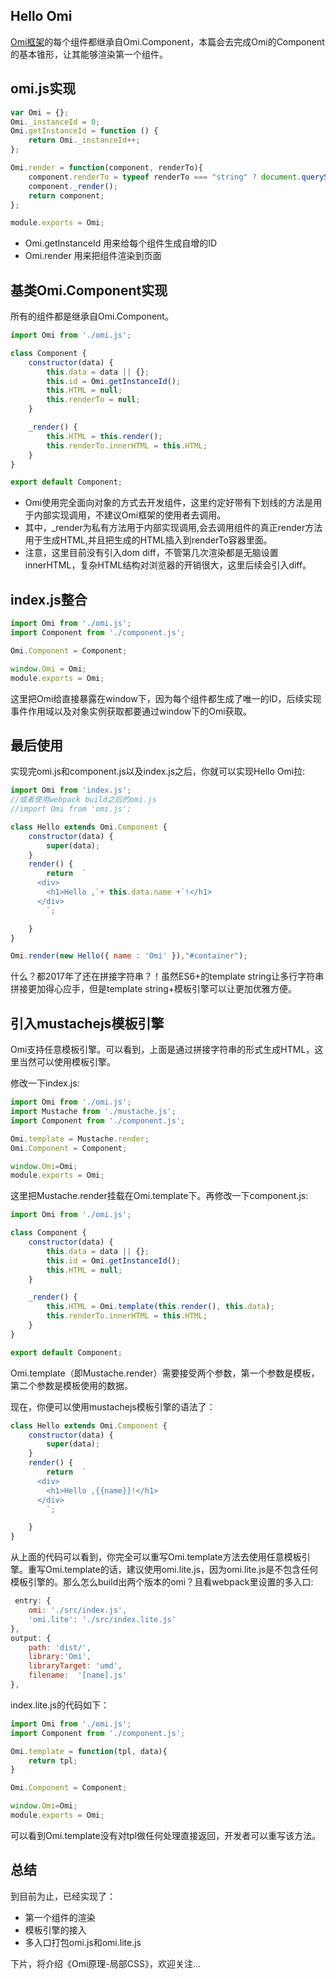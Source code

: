 <h2 id="Hello Omi">Hello Omi</h2>

[Omi框架](https://github.com/AlloyTeam/omi)的每个组件都继承自Omi.Component，本篇会去完成Omi的Component的基本锥形，让其能够渲染第一个组件。

## omi.js实现

```js
var Omi = {};
Omi._instanceId = 0;
Omi.getInstanceId = function () {
    return Omi._instanceId++;
};

Omi.render = function(component, renderTo){
    component.renderTo = typeof renderTo === "string" ? document.querySelector(renderTo) : renderTo;
    component._render();
    return component;
};

module.exports = Omi;
```

* Omi.getInstanceId 用来给每个组件生成自增的ID
* Omi.render 用来把组件渲染到页面

## 基类Omi.Component实现

所有的组件都是继承自Omi.Component。

```js
import Omi from './omi.js';

class Component {
    constructor(data) {
        this.data = data || {};
        this.id = Omi.getInstanceId();
        this.HTML = null;
        this.renderTo = null;
    }

    _render() {
        this.HTML = this.render();
        this.renderTo.innerHTML = this.HTML;
    }
}

export default Component;
```

* Omi使用完全面向对象的方式去开发组件，这里约定好带有下划线的方法是用于内部实现调用，不建议Omi框架的使用者去调用。
* 其中，_render为私有方法用于内部实现调用,会去调用组件的真正render方法用于生成HTML,并且把生成的HTML插入到renderTo容器里面。
* 注意，这里目前没有引入dom diff，不管第几次渲染都是无脑设置innerHTML，复杂HTML结构对浏览器的开销很大，这里后续会引入diff。

## index.js整合

```js
import Omi from './omi.js';
import Component from './component.js';

Omi.Component = Component;

window.Omi = Omi;
module.exports = Omi;
```

这里把Omi给直接暴露在window下，因为每个组件都生成了唯一的ID，后续实现事件作用域以及对象实例获取都要通过window下的Omi获取。

## 最后使用

实现完omi.js和component.js以及index.js之后，你就可以实现Hello Omi拉:

```js
import Omi from 'index.js'; 
//或者使用webpack build之后的omi.js 
//import Omi from 'omi.js';

class Hello extends Omi.Component {
    constructor(data) {
        super(data);
    }
    render() {
        return  `
      <div>
      	<h1>Hello ,`+ this.data.name +`!</h1>
      </div>
  		`;

    }
}

Omi.render(new Hello({ name : 'Omi' }),"#container");
```

什么？都2017年了还在拼接字符串？！虽然ES6+的template string让多行字符串拼接更加得心应手，但是template string+模板引擎可以让更加优雅方便。

## 引入mustachejs模板引擎

Omi支持任意模板引擎。可以看到，上面是通过拼接字符串的形式生成HTML，这里当然可以使用模板引擎。

修改一下index.js:

```js
import Omi from './omi.js';
import Mustache from './mustache.js';
import Component from './component.js';

Omi.template = Mustache.render;
Omi.Component = Component;

window.Omi=Omi;
module.exports = Omi;
```

这里把Mustache.render挂载在Omi.template下。再修改一下component.js:

```js
import Omi from './omi.js';

class Component {
    constructor(data) {
        this.data = data || {};
        this.id = Omi.getInstanceId();
        this.HTML = null;
    }

    _render() {
        this.HTML = Omi.template(this.render(), this.data);
        this.renderTo.innerHTML = this.HTML;
    }
}

export default Component;
```

Omi.template（即Mustache.render）需要接受两个参数，第一个参数是模板，第二个参数是模板使用的数据。

现在，你便可以使用mustachejs模板引擎的语法了：

```js
class Hello extends Omi.Component {
    constructor(data) {
        super(data);
    }
    render() {
        return  `
      <div>
      	<h1>Hello ,{{name}}!</h1>
      </div>
  		`;

    }
}
```

从上面的代码可以看到，你完全可以重写Omi.template方法去使用任意模板引擎。重写Omi.template的话，建议使用omi.lite.js，因为omi.lite.js是不包含任何模板引擎的。那么怎么build出两个版本的omi？且看webpack里设置的多入口:

```js
 entry: {
    omi: './src/index.js',
    'omi.lite': './src/index.lite.js'
},
output: {
    path: 'dist/',
    library:'Omi',
    libraryTarget: 'umd',
    filename:  '[name].js'
},
```

index.lite.js的代码如下：

```js
import Omi from './omi.js';
import Component from './component.js';

Omi.template = function(tpl, data){
    return tpl;
}

Omi.Component = Component;

window.Omi=Omi;
module.exports = Omi;
```

可以看到Omi.template没有对tpl做任何处理直接返回，开发者可以重写该方法。

## 总结

到目前为止，已经实现了：

* 第一个组件的渲染
* 模板引擎的接入
* 多入口打包omi.js和omi.lite.js

下片，将介绍《Omi原理-局部CSS》，欢迎关注...
